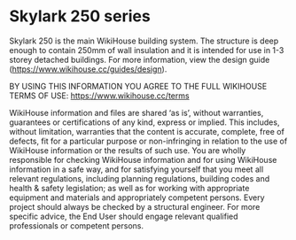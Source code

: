 
# Skylark 250 series
Skylark 250 is the main WikiHouse building system. The structure is deep enough to contain 250mm of wall insulation and it is intended for use in 1-3 storey detached buildings. For more information, view the design guide (https://www.wikihouse.cc/guides/design).

BY USING THIS INFORMATION YOU AGREE 
TO THE FULL WIKIHOUSE TERMS OF USE:
https://www.wikihouse.cc/terms

WikiHouse information and files are shared ‘as is’, without warranties, guarantees or certifications of any kind, express or implied. This includes, without limitation, warranties that the content is accurate, complete, free of defects, fit for a particular purpose or non-infringing in relation to the use of WikiHouse information or the results of such use. You are wholly responsible for checking WikiHouse information and for using WikiHouse information in a safe way, and for satisfying yourself that you meet all relevant regulations, including planning regulations, building codes and health & safety legislation; as well as for working with appropriate equipment and materials and appropriately competent persons. Every project should always be checked by a structural engineer. For more specific advice, the End User should engage relevant qualified professionals or competent persons.

